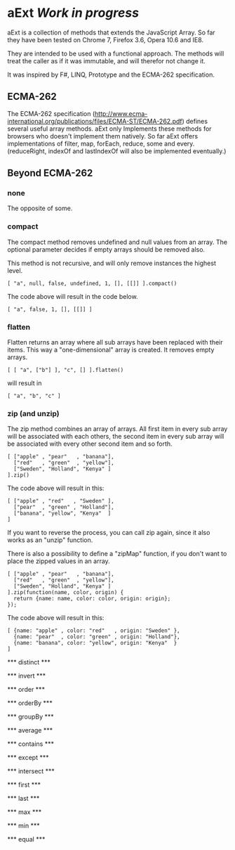 # aExt *Work in progress* #

aExt is a collection of methods that extends the JavaScript Array. So far they have been tested on
Chrome 7, Firefox 3.6, Opera 10.6 and IE8.

They are intended to be used with a functional approach. The methods will treat the caller
as if it was immutable, and will therefor not change it.

It was inspired by F#, LINQ, Prototype and the ECMA-262 specification.

## ECMA-262 ##

The ECMA-262 specification (http://www.ecma-international.org/publications/files/ECMA-ST/ECMA-262.pdf)
defines several useful array methods. aExt only Implements these methods for browsers who doesn't implement them natively.
So far aExt offers implementations of filter, map, forEach, reduce, some and every. (reduceRight, indexOf and lastIndexOf
will also be implemented eventually.)

## Beyond ECMA-262

### none ###

The opposite of some.

### compact ###

The compact method removes undefined and null values from an array. The optional
parameter decides if empty arrays should be removed also.

This method is not recursive, and will only remove instances the highest level.

    [ "a", null, false, undefined, 1, [], [[]] ].compact()

The code above will result in the code below.

    [ "a", false, 1, [], [[]] ]


### flatten ###

Flatten returns an array where all sub arrays have been replaced with their items. This way
a "one-dimensional" array is created. It removes empty arrays.

    [ [ "a", ["b"] ], "c", [] ].flatten()

will result in

    [ "a", "b", "c" ]

### zip (and unzip) ###

The zip method combines an array of arrays.
All first item in every sub array will be associated with each others, the second item in every
sub array will be associated with every other second item and so forth. 

    [ ["apple" , "pear"   , "banana"],
      ["red"   , "green"  , "yellow"],
      ["Sweden", "Holland", "Kenya" ]
    ].zip()

The code above will result in this:

    [ ["apple" , "red"   , "Sweden" ],
      ["pear"  , "green" , "Holland"],
      ["banana", "yellow", "Kenya"  ]
    ]

If you want to reverse the process, you can call zip again, since it also works as an "unzip" function.

There is also a possibility to define a "zipMap" function, if you don't want to
place the zipped values in an array.

    [ ["apple" , "pear"   , "banana"],
      ["red"   , "green"  , "yellow"],
      ["Sweden", "Holland", "Kenya" ]
    ].zip(function(name, color, origin) {
      return {name: name, color: color, origin: origin};
    });

The code above will result in this:

    [ {name: "apple" , color: "red"   , origin: "Sweden" },
      {name: "pear"  , color: "green" , origin: "Holland"},
      {name: "banana", color: "yellow", origin: "Kenya"  }
    ]

*** distinct ***

*** invert ***

*** order ***

*** orderBy ***

*** groupBy ***

*** average ***

*** contains ***

*** except ***

*** intersect ***

*** first ***

*** last ***

*** max ***

*** min ***

*** equal ***


